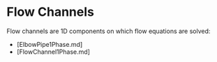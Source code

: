 # Flow Channels

Flow channels are 1D components on which flow equations are solved:

- [ElbowPipe1Phase.md]
- [FlowChannel1Phase.md]
